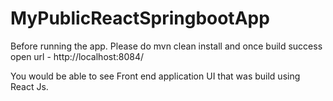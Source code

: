 # MyPublicReactSpringbootApp

Before running the app. Please do mvn clean install and once build success open url - http://localhost:8084/

You would be able to see Front end application UI that was build using React Js.
